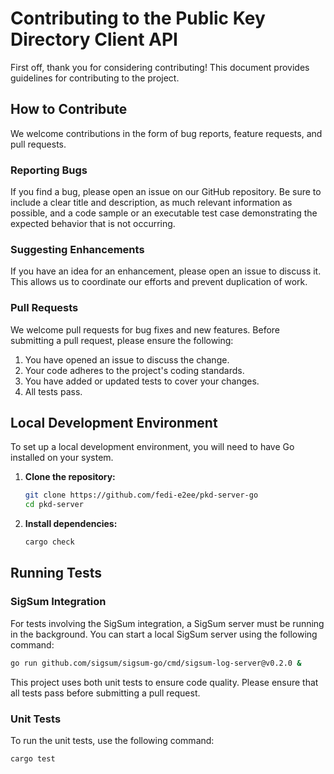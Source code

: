 # Contributing to the Public Key Directory Client API

First off, thank you for considering contributing! This document provides guidelines for contributing to the project.

## How to Contribute

We welcome contributions in the form of bug reports, feature requests, and pull requests.

### Reporting Bugs

If you find a bug, please open an issue on our GitHub repository. Be sure to include a clear title and description,
as much relevant information as possible, and a code sample or an executable test case demonstrating the expected
behavior that is not occurring.

### Suggesting Enhancements

If you have an idea for an enhancement, please open an issue to discuss it. This allows us to coordinate our efforts and
prevent duplication of work.

### Pull Requests

We welcome pull requests for bug fixes and new features. Before submitting a pull request, please ensure the following:

1.  You have opened an issue to discuss the change.
2.  Your code adheres to the project's coding standards.
3.  You have added or updated tests to cover your changes.
4.  All tests pass.

## Local Development Environment

To set up a local development environment, you will need to have Go installed on your system.

1.  **Clone the repository:**

    ```sh
    git clone https://github.com/fedi-e2ee/pkd-server-go
    cd pkd-server
    ```

2.  **Install dependencies:**

    ```sh
    cargo check
    ```

## Running Tests

### SigSum Integration

For tests involving the SigSum integration, a SigSum server must be running in the background. You can start a local
SigSum server using the following command:

```sh
go run github.com/sigsum/sigsum-go/cmd/sigsum-log-server@v0.2.0 &
```

This project uses both unit tests to ensure code quality.
Please ensure that all tests pass before submitting a pull request.

### Unit Tests

To run the unit tests, use the following command:

```sh
cargo test
```

